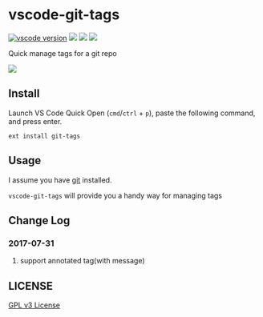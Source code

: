 # vscode-git-tags

[![vscode version][vs-image]][vs-url]
![][install-url]
![][rate-url]
![][license-url]

Quick manage tags for a git repo

![](https://raw.githubusercontent.com/leftstick/vscode-git-tags/master/images/git-tags.gif)

## Install

Launch VS Code Quick Open (`cmd`/`ctrl` + `p`), paste the following command, and press enter.

```
ext install git-tags
```

## Usage

I assume you have [git](https://git-scm.com/) installed.

`vscode-git-tags` will provide you a handy way for managing tags


## Change Log

### 2017-07-31

1. support annotated tag(with message)

## LICENSE ##

[GPL v3 License](https://raw.githubusercontent.com/leftstick/vscode-git-tags/master/LICENSE)


[vs-url]: https://marketplace.visualstudio.com/items?itemName=howardzuo.vscode-git-tags
[vs-image]: https://vsmarketplacebadge.apphb.com/version/howardzuo.vscode-git-tags.svg
[install-url]: https://vsmarketplacebadge.apphb.com/installs/howardzuo.vscode-git-tags.svg
[rate-url]: https://vsmarketplacebadge.apphb.com/rating/howardzuo.vscode-git-tags.svg
[license-url]: https://img.shields.io/github/license/leftstick/vscode-git-tags.svg